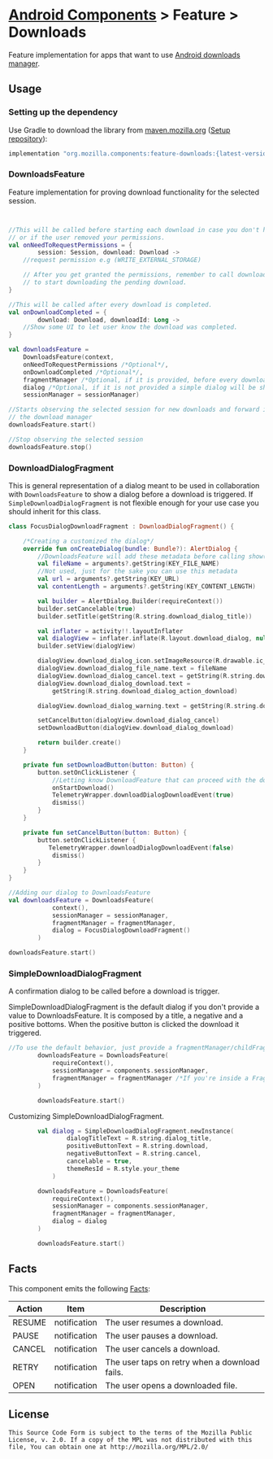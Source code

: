 # [Android Components](../../../README.md) > Feature > Downloads

Feature implementation for apps that want to use [Android downloads manager](https://developer.android.com/reference/android/app/DownloadManager).

## Usage

### Setting up the dependency

Use Gradle to download the library from [maven.mozilla.org](https://maven.mozilla.org/) ([Setup repository](../../../README.md#maven-repository)):

```Groovy
implementation "org.mozilla.components:feature-downloads:{latest-version}"
```

### DownloadsFeature
Feature implementation for proving download functionality for the selected session.

```kotlin


//This will be called before starting each download in case you don't have the right permissions
// or if the user removed your permissions.
val onNeedToRequestPermissions = {
        session: Session, download: Download ->
    //request permission e.g (WRITE_EXTERNAL_STORAGE)

    // After you get granted the permissions, remember to call downloadsFeature.onPermissionsGranted()
    // to start downloading the pending download.
}

//This will be called after every download is completed.
val onDownloadCompleted = {
        download: Download, downloadId: Long ->
    //Show some UI to let user know the download was completed.
}

val downloadsFeature =
    DownloadsFeature(context,
    onNeedToRequestPermissions /*Optional*/,
    onDownloadCompleted /*Optional*/,
    fragmentManager /*Optional, if it is provided, before every download a dialog will be shown*/,
    dialog /*Optional, if it is not provided a simple dialog will be shown before every download, with a positive button and negative button.*/,
    sessionManager = sessionManager)

//Starts observing the selected session for new downloads and forward it to
// the download manager
downloadsFeature.start()

//Stop observing the selected session
downloadsFeature.stop()

```

### DownloadDialogFragment
 This is general representation of a dialog meant to be used in collaboration with `DownloadsFeature`
 to show a dialog before a download is triggered. If `SimpleDownloadDialogFragment` is not flexible enough for your use case you should inherit for this class.

```kotlin
class FocusDialogDownloadFragment : DownloadDialogFragment() {

    /*Creating a customized the dialog*/
    override fun onCreateDialog(bundle: Bundle?): AlertDialog {
        //DownloadsFeature will add these metadata before calling show() on the dialog.
        val fileName = arguments?.getString(KEY_FILE_NAME)
        //Not used, just for the sake you can use this metadata
        val url = arguments?.getString(KEY_URL)
        val contentLength = arguments?.getString(KEY_CONTENT_LENGTH)

        val builder = AlertDialog.Builder(requireContext())
        builder.setCancelable(true)
        builder.setTitle(getString(R.string.download_dialog_title))

        val inflater = activity!!.layoutInflater
        val dialogView = inflater.inflate(R.layout.download_dialog, null)
        builder.setView(dialogView)

        dialogView.download_dialog_icon.setImageResource(R.drawable.ic_download)
        dialogView.download_dialog_file_name.text = fileName
        dialogView.download_dialog_cancel.text = getString(R.string.download_dialog_action_cancel)
        dialogView.download_dialog_download.text =
            getString(R.string.download_dialog_action_download)

        dialogView.download_dialog_warning.text = getString(R.string.download_dialog_warning)

        setCancelButton(dialogView.download_dialog_cancel)
        setDownloadButton(dialogView.download_dialog_download)

        return builder.create()
    }

    private fun setDownloadButton(button: Button) {
        button.setOnClickListener {
            //Letting know DownloadFeature that can proceed with the download
            onStartDownload()
            TelemetryWrapper.downloadDialogDownloadEvent(true)
            dismiss()
        }
    }

    private fun setCancelButton(button: Button) {
        button.setOnClickListener {
           TelemetryWrapper.downloadDialogDownloadEvent(false)
            dismiss()
        }
    }
}

//Adding our dialog to DownloadsFeature
val downloadsFeature = DownloadsFeature(
            context(),
            sessionManager = sessionManager,
            fragmentManager = fragmentManager,
            dialog = FocusDialogDownloadFragment()
        )

downloadsFeature.start()
```

### SimpleDownloadDialogFragment
 A confirmation dialog to be called before a download is trigger.

SimpleDownloadDialogFragment is the default dialog if you don't provide a value to DownloadsFeature.
 It is composed by a title, a negative and a positive bottoms. When the positive button is clicked the download it triggered.

```kotlin
//To use the default behavior, just provide a fragmentManager/childFragmentManager.
        downloadsFeature = DownloadsFeature(
            requireContext(),
            sessionManager = components.sessionManager,
            fragmentManager = fragmentManager /*If you're inside a Fragment use childFragmentManager '*/
        )

        downloadsFeature.start()
```
Customizing SimpleDownloadDialogFragment.

```kotlin
        val dialog = SimpleDownloadDialogFragment.newInstance(
                dialogTitleText = R.string.dialog_title,
                positiveButtonText = R.string.download,
                negativeButtonText = R.string.cancel,
                cancelable = true,
                themeResId = R.style.your_theme
            )

        downloadsFeature = DownloadsFeature(
            requireContext(),
            sessionManager = components.sessionManager,
            fragmentManager = fragmentManager,
            dialog = dialog
        )

        downloadsFeature.start()
  ```

## Facts

This component emits the following [Facts](../../support/base/README.md#Facts):

| Action | Item            |  Description                                    |
|--------|-----------------|-------------------------------------------------|
| RESUME | notification    | The user resumes a download.                    |
| PAUSE  | notification    | The user pauses a download.                     |
| CANCEL | notification    | The user cancels a download.                    |
| RETRY  | notification    | The user taps on retry when a download fails.   |
| OPEN   | notification    | The user opens a downloaded file.               |

## License

    This Source Code Form is subject to the terms of the Mozilla Public
    License, v. 2.0. If a copy of the MPL was not distributed with this
    file, You can obtain one at http://mozilla.org/MPL/2.0/